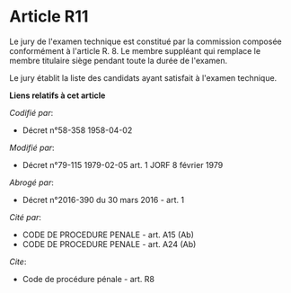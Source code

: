 # Article R11

Le jury de l'examen technique est constitué par la commission composée conformément à l'article R. 8. Le membre suppléant qui
remplace le membre titulaire siège pendant toute la durée de l'examen. 

Le jury établit la liste des candidats ayant satisfait à l'examen technique.

**Liens relatifs à cet article**

_Codifié par_:

  - Décret n°58-358 1958-04-02

_Modifié par_:

  - Décret n°79-115 1979-02-05 art. 1 JORF 8 février 1979

_Abrogé par_:

  - Décret n°2016-390 du 30 mars 2016 - art. 1

_Cité par_:

  - CODE DE PROCEDURE PENALE - art. A15 (Ab)
  - CODE DE PROCEDURE PENALE - art. A24 (Ab)

_Cite_:

  - Code de procédure pénale - art. R8
